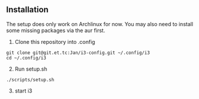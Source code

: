 ## Installation
The setup does only work on Archlinux for now. You may also need to install some missing packages via the aur first.

1. Clone this repository into .config
```
git clone git@git.et.tc:Jan/i3-config.git ~/.config/i3
cd ~/.config/i3
```
2. Run setup.sh
```
./scripts/setup.sh
```
3. start i3

